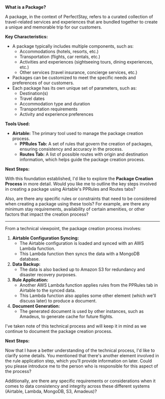 
**What is a Package?**

A package, in the context of PerfectStay, refers to a curated collection of travel-related services and experiences that are bundled together to create a unique and memorable trip for our customers.

**Key Characteristics:**

* A package typically includes multiple components, such as:
    + Accommodations (hotels, resorts, etc.)
    + Transportation (flights, car rentals, etc.)
    + Activities and experiences (sightseeing tours, dining experiences, etc.)
    + Other services (travel insurance, concierge services, etc.)
* Packages can be customized to meet the specific needs and preferences of our customers.
* Each package has its own unique set of parameters, such as:
    + Destination(s)
    + Travel dates
    + Accommodation type and duration
    + Transportation requirements
    + Activity and experience preferences

**Tools Used:**

* **Airtable:** The primary tool used to manage the package creation process.
    - **PPRules Tab:** A set of rules that govern the creation of packages, ensuring consistency and accuracy in the process.
    - **Routes Tab:** A list of possible routes with origin and destination information, which helps guide the package creation process.

**Next Steps:**

With this foundation established, I'd like to explore the **Package Creation Process** in more detail. Would you like me to outline the key steps involved in creating a package using Airtable's PPRules and Routes tabs?

Also, are there any specific rules or constraints that need to be considered when creating a package using these tools? For example, are there any minimum stay requirements, availability of certain amenities, or other factors that impact the creation process?

---

From a technical viewpoint, the package creation process involves:

1. **Airtable Configuration Syncing:**
	* The Airtable configuration is loaded and synced with an AWS Lambda function.
	* This Lambda function then syncs the data with a MongoDB database.
2. **Data Backup:**
	* The data is also backed up to Amazon S3 for redundancy and disaster recovery purposes.
3. **Rule Application:**
	* Another AWS Lambda function applies rules from the PPRules tab in Airtable to the synced data.
	* This Lambda function also applies some other element (which we'll discuss later) to produce a document.
4. **Document Generation:**
	* The generated document is used by other instances, such as Amadeus, to generate cache for future flights.

I've taken note of this technical process and will keep it in mind as we continue to document the package creation process.

**Next Steps:**

Now that I have a better understanding of the technical process, I'd like to clarify some details. You mentioned that there's another element involved in the rule application step, which you'll provide information on later. Could you please introduce me to the person who is responsible for this aspect of the process?

Additionally, are there any specific requirements or considerations when it comes to data consistency and integrity across these different systems (Airtable, Lambda, MongoDB, S3, Amadeus)?
